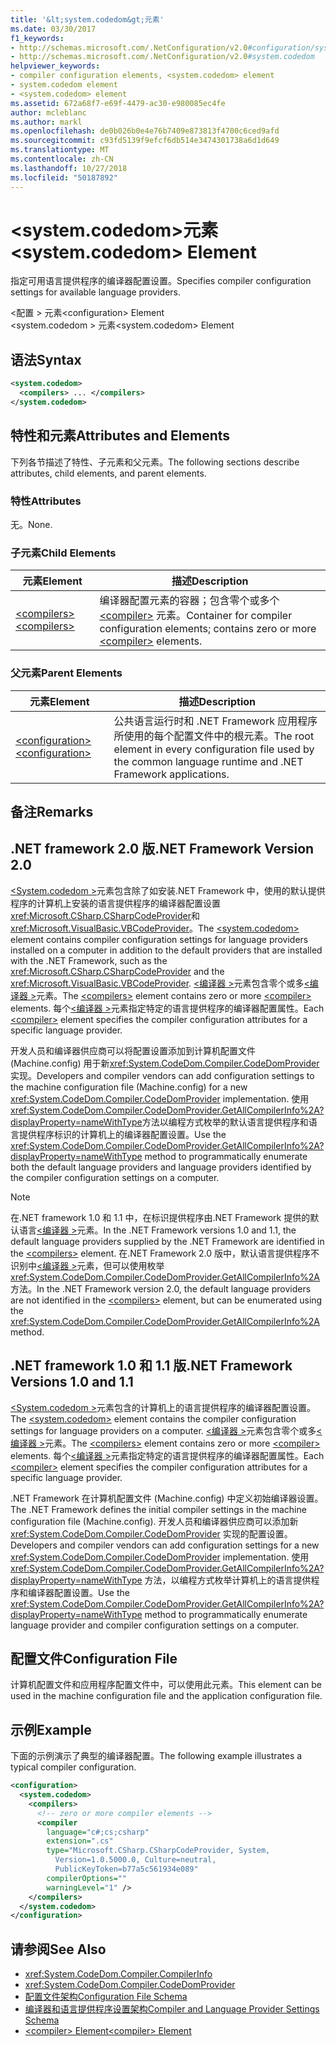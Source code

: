 ```yaml
---
title: '&lt;system.codedom&gt;元素'
ms.date: 03/30/2017
f1_keywords:
- http://schemas.microsoft.com/.NetConfiguration/v2.0#configuration/system.codedom
- http://schemas.microsoft.com/.NetConfiguration/v2.0#system.codedom
helpviewer_keywords:
- compiler configuration elements, <system.codedom> element
- system.codedom element
- <system.codedom> element
ms.assetid: 672a68f7-e69f-4479-ac30-e980085ec4fe
author: mcleblanc
ms.author: markl
ms.openlocfilehash: de0b026b0e4e76b7409e873813f4700c6ced9afd
ms.sourcegitcommit: c93fd5139f9efcf6db514e3474301738a6d1d649
ms.translationtype: MT
ms.contentlocale: zh-CN
ms.lasthandoff: 10/27/2018
ms.locfileid: "50187892"
---
```

# <a name="ltsystemcodedomgt-element"></a><span data-ttu-id="49c00-102">&lt;system.codedom&gt;元素</span><span class="sxs-lookup"><span data-stu-id="49c00-102">&lt;system.codedom&gt; Element</span></span>
<span data-ttu-id="49c00-103">指定可用语言提供程序的编译器配置设置。</span><span class="sxs-lookup"><span data-stu-id="49c00-103">Specifies compiler configuration settings for available language providers.</span></span>  
  
 <span data-ttu-id="49c00-104">\<配置 > 元素</span><span class="sxs-lookup"><span data-stu-id="49c00-104">\<configuration> Element</span></span>  
<span data-ttu-id="49c00-105">\<system.codedom > 元素</span><span class="sxs-lookup"><span data-stu-id="49c00-105">\<system.codedom> Element</span></span>  
  
## <a name="syntax"></a><span data-ttu-id="49c00-106">语法</span><span class="sxs-lookup"><span data-stu-id="49c00-106">Syntax</span></span>  
  
```xml  
<system.codedom>  
  <compilers> ... </compilers>  
</system.codedom>  
```  
  
## <a name="attributes-and-elements"></a><span data-ttu-id="49c00-107">特性和元素</span><span class="sxs-lookup"><span data-stu-id="49c00-107">Attributes and Elements</span></span>  
 <span data-ttu-id="49c00-108">下列各节描述了特性、子元素和父元素。</span><span class="sxs-lookup"><span data-stu-id="49c00-108">The following sections describe attributes, child elements, and parent elements.</span></span>  
  
### <a name="attributes"></a><span data-ttu-id="49c00-109">特性</span><span class="sxs-lookup"><span data-stu-id="49c00-109">Attributes</span></span>  
 <span data-ttu-id="49c00-110">无。</span><span class="sxs-lookup"><span data-stu-id="49c00-110">None.</span></span>  
  
### <a name="child-elements"></a><span data-ttu-id="49c00-111">子元素</span><span class="sxs-lookup"><span data-stu-id="49c00-111">Child Elements</span></span>  
  
|<span data-ttu-id="49c00-112">元素</span><span class="sxs-lookup"><span data-stu-id="49c00-112">Element</span></span>|<span data-ttu-id="49c00-113">描述</span><span class="sxs-lookup"><span data-stu-id="49c00-113">Description</span></span>|  
|-------------|-----------------|  
|[<span data-ttu-id="49c00-114">\<compilers></span><span class="sxs-lookup"><span data-stu-id="49c00-114">\<compilers></span></span>](../../../../../docs/framework/configure-apps/file-schema/compiler/compilers-element.md)|<span data-ttu-id="49c00-115">编译器配置元素的容器；包含零个或多个 [\<compiler>](../../../../../docs/framework/configure-apps/file-schema/compiler/compiler-element.md) 元素。</span><span class="sxs-lookup"><span data-stu-id="49c00-115">Container for compiler configuration elements; contains zero or more [\<compiler>](../../../../../docs/framework/configure-apps/file-schema/compiler/compiler-element.md) elements.</span></span>|  
  
### <a name="parent-elements"></a><span data-ttu-id="49c00-116">父元素</span><span class="sxs-lookup"><span data-stu-id="49c00-116">Parent Elements</span></span>  
  
|<span data-ttu-id="49c00-117">元素</span><span class="sxs-lookup"><span data-stu-id="49c00-117">Element</span></span>|<span data-ttu-id="49c00-118">描述</span><span class="sxs-lookup"><span data-stu-id="49c00-118">Description</span></span>|  
|-------------|-----------------|  
|[<span data-ttu-id="49c00-119">\<configuration></span><span class="sxs-lookup"><span data-stu-id="49c00-119">\<configuration></span></span>](../../../../../docs/framework/configure-apps/file-schema/configuration-element.md)|<span data-ttu-id="49c00-120">公共语言运行时和 .NET Framework 应用程序所使用的每个配置文件中的根元素。</span><span class="sxs-lookup"><span data-stu-id="49c00-120">The root element in every configuration file used by the common language runtime and .NET Framework applications.</span></span>|  
  
## <a name="remarks"></a><span data-ttu-id="49c00-121">备注</span><span class="sxs-lookup"><span data-stu-id="49c00-121">Remarks</span></span>  
  
## <a name="net-framework-version-20"></a><span data-ttu-id="49c00-122">.NET framework 2.0 版</span><span class="sxs-lookup"><span data-stu-id="49c00-122">.NET Framework Version 2.0</span></span>  
 <span data-ttu-id="49c00-123">[ \<System.codedom >](../../../../../docs/framework/configure-apps/file-schema/compiler/system-codedom-element.md)元素包含除了如安装.NET Framework 中，使用的默认提供程序的计算机上安装的语言提供程序的编译器配置设置<xref:Microsoft.CSharp.CSharpCodeProvider>和<xref:Microsoft.VisualBasic.VBCodeProvider>。</span><span class="sxs-lookup"><span data-stu-id="49c00-123">The [\<system.codedom>](../../../../../docs/framework/configure-apps/file-schema/compiler/system-codedom-element.md) element contains compiler configuration settings for language providers installed on a computer in addition to the default providers that are installed with the .NET Framework, such as the <xref:Microsoft.CSharp.CSharpCodeProvider> and the <xref:Microsoft.VisualBasic.VBCodeProvider>.</span></span> <span data-ttu-id="49c00-124">[\<编译器 >](../../../../../docs/framework/configure-apps/file-schema/compiler/compilers-element.md)元素包含零个或多[\<编译器 >](../../../../../docs/framework/configure-apps/file-schema/compiler/compiler-element.md)元素。</span><span class="sxs-lookup"><span data-stu-id="49c00-124">The [\<compilers>](../../../../../docs/framework/configure-apps/file-schema/compiler/compilers-element.md) element contains zero or more [\<compiler>](../../../../../docs/framework/configure-apps/file-schema/compiler/compiler-element.md) elements.</span></span> <span data-ttu-id="49c00-125">每个[\<编译器 >](../../../../../docs/framework/configure-apps/file-schema/compiler/compiler-element.md)元素指定特定的语言提供程序的编译器配置属性。</span><span class="sxs-lookup"><span data-stu-id="49c00-125">Each [\<compiler>](../../../../../docs/framework/configure-apps/file-schema/compiler/compiler-element.md) element specifies the compiler configuration attributes for a specific language provider.</span></span>  
  
 <span data-ttu-id="49c00-126">开发人员和编译器供应商可以将配置设置添加到计算机配置文件 (Machine.config) 用于新<xref:System.CodeDom.Compiler.CodeDomProvider>实现。</span><span class="sxs-lookup"><span data-stu-id="49c00-126">Developers and compiler vendors can add configuration settings to the machine configuration file (Machine.config) for a new <xref:System.CodeDom.Compiler.CodeDomProvider> implementation.</span></span> <span data-ttu-id="49c00-127">使用<xref:System.CodeDom.Compiler.CodeDomProvider.GetAllCompilerInfo%2A?displayProperty=nameWithType>方法以编程方式枚举的默认语言提供程序和语言提供程序标识的计算机上的编译器配置设置。</span><span class="sxs-lookup"><span data-stu-id="49c00-127">Use the <xref:System.CodeDom.Compiler.CodeDomProvider.GetAllCompilerInfo%2A?displayProperty=nameWithType> method to programmatically enumerate both the default language providers and language providers identified by the compiler configuration settings on a computer.</span></span>  
  
> [!NOTE]
>  <span data-ttu-id="49c00-128">在.NET framework 1.0 和 1.1 中，在标识提供程序由.NET Framework 提供的默认语言[\<编译器 >](../../../../../docs/framework/configure-apps/file-schema/compiler/compilers-element.md)元素。</span><span class="sxs-lookup"><span data-stu-id="49c00-128">In the .NET Framework versions 1.0 and 1.1, the default language providers supplied by the .NET Framework are identified in the [\<compilers>](../../../../../docs/framework/configure-apps/file-schema/compiler/compilers-element.md) element.</span></span> <span data-ttu-id="49c00-129">在.NET Framework 2.0 版中，默认语言提供程序不识别中[\<编译器 >](../../../../../docs/framework/configure-apps/file-schema/compiler/compilers-element.md)元素，但可以使用枚举<xref:System.CodeDom.Compiler.CodeDomProvider.GetAllCompilerInfo%2A>方法。</span><span class="sxs-lookup"><span data-stu-id="49c00-129">In the .NET Framework version 2.0, the default language providers are not identified in the [\<compilers>](../../../../../docs/framework/configure-apps/file-schema/compiler/compilers-element.md) element, but can be enumerated using the <xref:System.CodeDom.Compiler.CodeDomProvider.GetAllCompilerInfo%2A> method.</span></span>  
  
## <a name="net-framework-versions-10-and-11"></a><span data-ttu-id="49c00-130">.NET framework 1.0 和 1.1 版</span><span class="sxs-lookup"><span data-stu-id="49c00-130">.NET Framework Versions 1.0 and 1.1</span></span>  
 <span data-ttu-id="49c00-131">[ \<System.codedom >](../../../../../docs/framework/configure-apps/file-schema/compiler/system-codedom-element.md)元素包含的计算机上的语言提供程序的编译器配置设置。</span><span class="sxs-lookup"><span data-stu-id="49c00-131">The [\<system.codedom>](../../../../../docs/framework/configure-apps/file-schema/compiler/system-codedom-element.md) element contains the compiler configuration settings for language providers on a computer.</span></span> <span data-ttu-id="49c00-132">[\<编译器 >](../../../../../docs/framework/configure-apps/file-schema/compiler/compilers-element.md)元素包含零个或多[\<编译器 >](../../../../../docs/framework/configure-apps/file-schema/compiler/compiler-element.md)元素。</span><span class="sxs-lookup"><span data-stu-id="49c00-132">The [\<compilers>](../../../../../docs/framework/configure-apps/file-schema/compiler/compilers-element.md) element contains zero or more [\<compiler>](../../../../../docs/framework/configure-apps/file-schema/compiler/compiler-element.md) elements.</span></span> <span data-ttu-id="49c00-133">每个[\<编译器 >](../../../../../docs/framework/configure-apps/file-schema/compiler/compiler-element.md)元素指定特定的语言提供程序的编译器配置属性。</span><span class="sxs-lookup"><span data-stu-id="49c00-133">Each [\<compiler>](../../../../../docs/framework/configure-apps/file-schema/compiler/compiler-element.md) element specifies the compiler configuration attributes for a specific language provider.</span></span>  
  
 <span data-ttu-id="49c00-134">.NET Framework 在计算机配置文件 (Machine.config) 中定义初始编译器设置。</span><span class="sxs-lookup"><span data-stu-id="49c00-134">The .NET Framework defines the initial compiler settings in the machine configuration file (Machine.config).</span></span> <span data-ttu-id="49c00-135">开发人员和编译器供应商可以添加新 <xref:System.CodeDom.Compiler.CodeDomProvider> 实现的配置设置。</span><span class="sxs-lookup"><span data-stu-id="49c00-135">Developers and compiler vendors can add configuration settings for a new <xref:System.CodeDom.Compiler.CodeDomProvider> implementation.</span></span> <span data-ttu-id="49c00-136">使用 <xref:System.CodeDom.Compiler.CodeDomProvider.GetAllCompilerInfo%2A?displayProperty=nameWithType> 方法，以编程方式枚举计算机上的语言提供程序和编译器配置设置。</span><span class="sxs-lookup"><span data-stu-id="49c00-136">Use the <xref:System.CodeDom.Compiler.CodeDomProvider.GetAllCompilerInfo%2A?displayProperty=nameWithType> method to programmatically enumerate language provider and compiler configuration settings on a computer.</span></span>  
  
## <a name="configuration-file"></a><span data-ttu-id="49c00-137">配置文件</span><span class="sxs-lookup"><span data-stu-id="49c00-137">Configuration File</span></span>  
 <span data-ttu-id="49c00-138">计算机配置文件和应用程序配置文件中，可以使用此元素。</span><span class="sxs-lookup"><span data-stu-id="49c00-138">This element can be used in the machine configuration file and the application configuration file.</span></span>  
  
## <a name="example"></a><span data-ttu-id="49c00-139">示例</span><span class="sxs-lookup"><span data-stu-id="49c00-139">Example</span></span>  
 <span data-ttu-id="49c00-140">下面的示例演示了典型的编译器配置。</span><span class="sxs-lookup"><span data-stu-id="49c00-140">The following example illustrates a typical compiler configuration.</span></span>  
  
```xml  
<configuration>  
  <system.codedom>  
    <compilers>  
      <!-- zero or more compiler elements -->  
      <compiler   
        language="c#;cs;csharp"  
        extension=".cs"  
        type="Microsoft.CSharp.CSharpCodeProvider, System,   
          Version=1.0.5000.0, Culture=neutral,   
          PublicKeyToken=b77a5c561934e089"  
        compilerOptions=""  
        warningLevel="1" />  
    </compilers>  
  </system.codedom>  
</configuration>  
```  
  
## <a name="see-also"></a><span data-ttu-id="49c00-141">请参阅</span><span class="sxs-lookup"><span data-stu-id="49c00-141">See Also</span></span>  
- <xref:System.CodeDom.Compiler.CompilerInfo>  
- <xref:System.CodeDom.Compiler.CodeDomProvider>  
- [<span data-ttu-id="49c00-142">配置文件架构</span><span class="sxs-lookup"><span data-stu-id="49c00-142">Configuration File Schema</span></span>](../../../../../docs/framework/configure-apps/file-schema/index.md)  
- [<span data-ttu-id="49c00-143">编译器和语言提供程序设置架构</span><span class="sxs-lookup"><span data-stu-id="49c00-143">Compiler and Language Provider Settings Schema</span></span>](../../../../../docs/framework/configure-apps/file-schema/compiler/index.md)  
- [<span data-ttu-id="49c00-144">\<compiler> Element</span><span class="sxs-lookup"><span data-stu-id="49c00-144">\<compiler> Element</span></span>](../../../../../docs/framework/configure-apps/file-schema/compiler/compiler-element.md)
